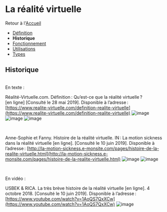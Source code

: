 # La réalité virtuelle

Retour à l'[Accueil](Accueil.md)
- [Définition](Définition.md)
- **Historique**
- [Fonctionnement](Fonctionnement.md)
- [Utilisations](Utilisations.md)
- [Types](Types.md)

## Historique

<br/>
En texte :
<br/>

Réalité-Virtuelle.com. Définition : Qu’est-ce que la réalité virtuelle ? [en ligne] [Consulté le 28 mai 2019]. Disponible à l’adresse : [https://www.realite-virtuelle.com/definition-realite-virtuelle](https://www.realite-virtuelle.com/definition-realite-virtuelle)
![image](https://user-images.githubusercontent.com/50197262/59195109-6c961180-8b8b-11e9-97e6-a9ed35c51c75.png)
![image](https://user-images.githubusercontent.com/50197262/59195315-ecbc7700-8b8b-11e9-9f65-6a453f5097c0.png)
![image](https://user-images.githubusercontent.com/50197262/59195398-2d1bf500-8b8c-11e9-8d63-560368296126.png)

<br/>

Anne-Sophie et Fanny. Histoire de la réalité virtuelle. IN : La motion sickness dans la réalité virtuelle [en ligne]. [Consulté le 10 juin 2019]. Disponible à l’adresse : [http://la-motion-sickness.e-monsite.com/pages/histoire-de-la-realite-virtuelle.html](http://la-motion-sickness.e-monsite.com/pages/histoire-de-la-realite-virtuelle.html)
![image](https://user-images.githubusercontent.com/50197262/59195689-e1b61680-8b8c-11e9-9082-6b1cf10ae4f4.png)
![image](https://user-images.githubusercontent.com/50197262/59195892-7456b580-8b8d-11e9-9d0f-654151c0b4f2.png)

<br/>

En vidéo :
<br/>

USBEK & RICA. La très brève histoire de la réalité virtuelle [en ligne]. 4 octobre 2018. [Consulté le 10 juin 2019]. Disponible à l’adresse : [https://www.youtube.com/watch?v=1AoQS7QxXCw](https://www.youtube.com/watch?v=1AoQS7QxXCw)
![image](https://user-images.githubusercontent.com/50197262/59196258-753c1700-8b8e-11e9-9998-f2af96674469.png)
 
<br/>

